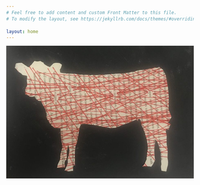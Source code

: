 ```yaml
---
# Feel free to add content and custom Front Matter to this file.
# To modify the layout, see https://jekyllrb.com/docs/themes/#overriding-theme-defaults

layout: home
---
```

     
<div><a href="/thework/"><img src="assets/img/calf.jpg" /></a></div>
